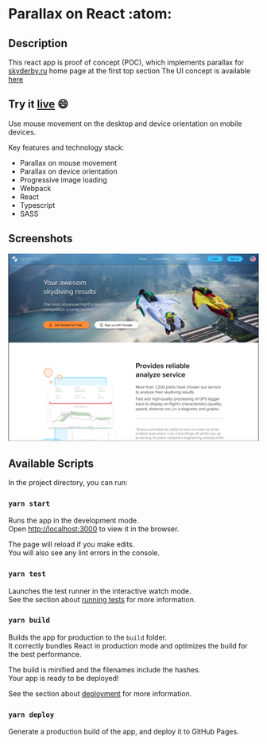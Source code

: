 # Parallax on React :atom:

## Description 

This react app is proof of concept (POC), which implements parallax for [skyderby.ru](https://skyderby.ru) home page at the first top section The UI concept is available [here](https://www.figma.com/file/jLhpyqR3KGDO6hRhVkmXyB/Skyderby?node-id=2%3A2)

## Try it [__live__](https://halconel.github.io/parallax-on-mousemove-react/) :smile:
Use mouse movement on the desktop and device orientation on mobile devices.

Key features and technology stack:
* Parallax on mouse movement
* Parallax on device orientation
* Progressive image loading
* Webpack
* React
* Typescript
* SASS
## Screenshots

![screen shot](./screenshots/scr-image-1.png)

## Available Scripts

In the project directory, you can run:

### `yarn start`

Runs the app in the development mode.\
Open [http://localhost:3000](http://localhost:3000) to view it in the browser.

The page will reload if you make edits.\
You will also see any lint errors in the console.

### `yarn test`

Launches the test runner in the interactive watch mode.\
See the section about [running tests](https://facebook.github.io/create-react-app/docs/running-tests) for more information.

### `yarn build`

Builds the app for production to the `build` folder.\
It correctly bundles React in production mode and optimizes the build for the best performance.

The build is minified and the filenames include the hashes.\
Your app is ready to be deployed!

See the section about [deployment](https://facebook.github.io/create-react-app/docs/deployment) for more information.

### `yarn deploy`

Generate a production build of the app, and deploy it to GitHub Pages.